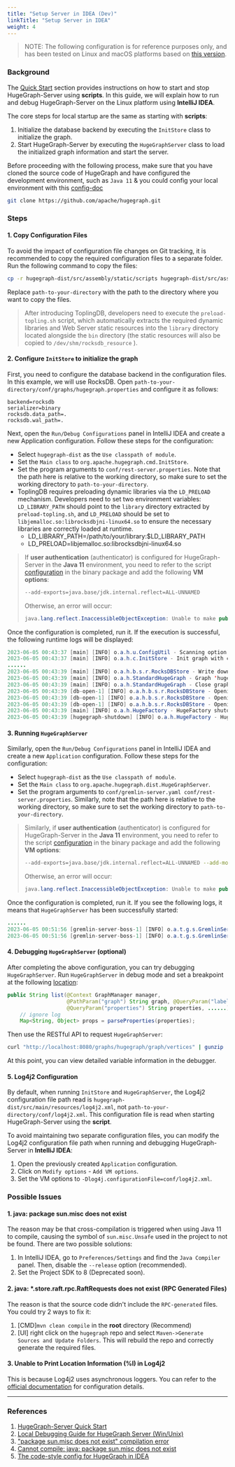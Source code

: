 ```yaml
---
title: "Setup Server in IDEA (Dev)"
linkTitle: "Setup Server in IDEA"
weight: 4
---
```


> NOTE: The following configuration is for reference purposes only, and has been tested on Linux and macOS platforms based on [this version](https://github.com/apache/incubator-hugegraph/commit/a946ad1de4e8f922251a5241ffc957c33379677f).

### Background

The [Quick Start](/docs/quickstart/hugegraph/hugegraph-server/) section provides instructions on how to start and stop HugeGraph-Server using **scripts**. In this guide, we will explain how to run and debug HugeGraph-Server on the Linux platform using **IntelliJ IDEA**.

The core steps for local startup are the same as starting with **scripts**:

1. Initialize the database backend by executing the `InitStore` class to initialize the graph.
2. Start HugeGraph-Server by executing the `HugeGraphServer` class to load the initialized graph information and start the server.

Before proceeding with the following process, make sure that you have cloned the source code of HugeGraph
and have configured the development environment, such as `Java 11` & you could config your local environment
with this [config-doc](https://github.com/apache/incubator-hugegraph/wiki/The-style-config-for-HugeGraph-in-IDEA)

```bash
git clone https://github.com/apache/hugegraph.git
```

### Steps

#### 1. Copy Configuration Files

To avoid the impact of configuration file changes on Git tracking, it is recommended to copy the required configuration files to a separate folder. Run the following command to copy the files:

```bash
cp -r hugegraph-dist/src/assembly/static/scripts hugegraph-dist/src/assembly/static/conf path-to-your-directory
```

Replace `path-to-your-directory` with the path to the directory where you want to copy the files.

> After introducing ToplingDB, developers need to execute the `preload-topling.sh` script, which automatically extracts the required dynamic libraries and Web Server static resources into the `library` directory located alongside the `bin` directory (the static resources will also be copied to `/dev/shm/rocksdb_resource` ).

#### 2. Configure `InitStore` to initialize the graph

First, you need to configure the database backend in the configuration files. In this example, we will use RocksDB. Open `path-to-your-directory/conf/graphs/hugegraph.properties` and configure it as follows:

```properties
backend=rocksdb
serializer=binary
rocksdb.data_path=.
rocksdb.wal_path=.
```

Next, open the `Run/Debug Configurations` panel in IntelliJ IDEA and create a new Application configuration. Follow these steps for the configuration:

- Select `hugegraph-dist` as the `Use classpath of module`.
- Set the `Main class` to `org.apache.hugegraph.cmd.InitStore`.
- Set the program arguments to `conf/rest-server.properties`. Note that the path here is relative to the working directory, so make sure to set the working directory to `path-to-your-directory`.
- ToplingDB requires preloading dynamic libraries via the `LD_PRELOAD` mechanism. Developers need to set two environment variables: `LD_LIBRARY_PATH` should point to the `library` directory extracted by `preload-topling.sh`, and `LD_PRELOAD` should be set to `libjemalloc.so:librocksdbjni-linux64.so` to ensure the necessary libraries are correctly loaded at runtime.
  - LD_LIBRARY_PATH=/path/to/your/library:$LD_LIBRARY_PATH
  - LD_PRELOAD=libjemalloc.so:librocksdbjni-linux64.so

> If **user authentication** (authenticator) is configured for HugeGraph-Server in the **Java 11** environment, you need to refer to the script [configuration](https://github.com/apache/incubator-hugegraph/blob/master/hugegraph-server/hugegraph-dist/src/assembly/static/bin/init-store.sh#L52) in the binary package and add the following **VM options**:
>
> ```bash
> --add-exports=java.base/jdk.internal.reflect=ALL-UNNAMED
> ```
>
> Otherwise, an error will occur:
>
> ```java
> java.lang.reflect.InaccessibleObjectException: Unable to make public static synchronized void jdk.internal.reflect.Reflection.registerFieldsToFilter(java.lang.Class,java.lang.String[]) accessible: module java.base does not "exports jdk.internal.reflect" to unnamed module @xxx
> ```

Once the configuration is completed, run it. If the execution is successful, the following runtime logs will be displayed:

```java
2023-06-05 00:43:37 [main] [INFO] o.a.h.u.ConfigUtil - Scanning option 'graphs' directory './conf/graphs'
2023-06-05 00:43:37 [main] [INFO] o.a.h.c.InitStore - Init graph with config file: ./conf/graphs/hugegraph.properties
......
2023-06-05 00:43:39 [main] [INFO] o.a.h.b.s.r.RocksDBStore - Write down the backend version: 1.11
2023-06-05 00:43:39 [main] [INFO] o.a.h.StandardHugeGraph - Graph 'hugegraph' has been initialized
2023-06-05 00:43:39 [main] [INFO] o.a.h.StandardHugeGraph - Close graph standardhugegraph[hugegraph]
2023-06-05 00:43:39 [db-open-1] [INFO] o.a.h.b.s.r.RocksDBStore - Opening RocksDB with data path: ./m
2023-06-05 00:43:39 [db-open-1] [INFO] o.a.h.b.s.r.RocksDBStore - Opening RocksDB with data path: ./s
2023-06-05 00:43:39 [db-open-1] [INFO] o.a.h.b.s.r.RocksDBStore - Opening RocksDB with data path: ./g
2023-06-05 00:43:39 [main] [INFO] o.a.h.HugeFactory - HugeFactory shutdown
2023-06-05 00:43:39 [hugegraph-shutdown] [INFO] o.a.h.HugeFactory - HugeGraph is shutting down
```

#### 3. Running `HugeGraphServer`

Similarly, open the `Run/Debug Configurations` panel in IntelliJ IDEA and create a new `Application` configuration. Follow these steps for the configuration:

- Select `hugegraph-dist` as the `Use classpath of module`.
- Set the `Main class` to `org.apache.hugegraph.dist.HugeGraphServer`.
- Set the program arguments to `conf/gremlin-server.yaml conf/rest-server.properties`. Similarly, note that the path here is relative to the working directory, so make sure to set the working directory to `path-to-your-directory`.

> Similarly, if **user authentication** (authenticator) is configured for HugeGraph-Server in the **Java 11** environment, you need to refer to the script [configuration](https://github.com/apache/incubator-hugegraph/blob/master/hugegraph-server/hugegraph-dist/src/assembly/static/bin/hugegraph-server.sh#L124) in the binary package and add the following **VM options**:
>
> ```bash
> --add-exports=java.base/jdk.internal.reflect=ALL-UNNAMED --add-modules=jdk.unsupported --add-exports=java.base/sun.nio.ch=ALL-UNNAMED
> ```
> Otherwise, an error will occur:
>
> ```java
> java.lang.reflect.InaccessibleObjectException: Unable to make public static synchronized void jdk.internal.reflect.Reflection.registerFieldsToFilter(java.lang.Class,java.lang.String[]) accessible: module java.base does not "exports jdk.internal.reflect" to unnamed module @xxx
> ```

Once the configuration is completed, run it. If you see the following logs, it means that `HugeGraphServer` has been successfully started:

```java
......
2023-06-05 00:51:56 [gremlin-server-boss-1] [INFO] o.a.t.g.s.GremlinServer - Gremlin Server configured with worker thread pool of 1, gremlin pool of 8 and boss thread pool of 1.
2023-06-05 00:51:56 [gremlin-server-boss-1] [INFO] o.a.t.g.s.GremlinServer - Channel started at port 8182.
```

#### 4. Debugging `HugeGraphServer` (optional)

After completing the above configuration, you can try debugging `HugeGraphServer`. Run `HugeGraphServer` in debug mode and set a breakpoint at the following [location](https://github.com/apache/hugegraph/blob/a946ad1de4e8f922251a5241ffc957c33379677f/hugegraph-api/src/main/java/org/apache/hugegraph/api/graph/VertexAPI.java#L238):

```java
public String list(@Context GraphManager manager,
                   @PathParam("graph") String graph, @QueryParam("label") String label,
                   @QueryParam("properties") String properties, ......) {
    // ignore log
    Map<String, Object> props = parseProperties(properties);
```

Then use the RESTful API to request `HugeGraphServer`:

```bash
curl "http://localhost:8080/graphs/hugegraph/graph/vertices" | gunzip
```

At this point, you can view detailed variable information in the debugger.

#### 5. Log4j2 Configuration

By default, when running `InitStore` and `HugeGraphServer`, the Log4j2 configuration file path read is `hugegraph-dist/src/main/resources/log4j2.xml`, not `path-to-your-directory/conf/log4j2.xml`. This configuration file is read when starting HugeGraph-Server using the **script**.

To avoid maintaining two separate configuration files, you can modify the Log4j2 configuration file path when running and debugging HugeGraph-Server in **IntelliJ IDEA**:

1. Open the previously created `Application` configuration.
2. Click on `Modify options` - `Add VM options`.
3. Set the VM options to `-Dlog4j.configurationFile=conf/log4j2.xml`.

### Possible Issues

#### 1. java: package sun.misc does not exist

The reason may be that cross-compilation is triggered when using Java 11 to compile, causing the symbol of `sun.misc.Unsafe` used in the project to not be found. There are two possible solutions:

1. In IntelliJ IDEA, go to `Preferences/Settings` and find the `Java Compiler` panel. Then, disable the `--release` option (recommended).
2. Set the Project SDK to 8 (Deprecated soon).

#### 2. java: *.store.raft.rpc.RaftRequests does not exist (RPC Generated Files)

The reason is that the source code didn't include the `RPC-generated` files. You could try 2 ways to fix it:
1. [CMD]`mvn clean compile` in the **root** directory (Recommend)
2. [UI] right click on the `hugegraph` repo and select `Maven->Generate Sources and Update Folders`. This will rebuild the repo and correctly generate the required files.

#### 3. Unable to Print Location Information (%l) in Log4j2

This is because Log4j2 uses asynchronous loggers. You can refer to the [official documentation](https://logging.apache.org/log4j/2.x/manual/layouts.html#LocationInformation) for configuration details.

---

### References

1. [HugeGraph-Server Quick Start](/docs/quickstart/hugegraph/hugegraph-server/)
2. [Local Debugging Guide for HugeGraph Server (Win/Unix)](https://gist.github.com/imbajin/1661450f000cd62a67e46d4f1abfe82c)
3. ["package sun.misc does not exist" compilation error](https://youtrack.jetbrains.com/issue/IDEA-180033)
4. [Cannot compile: java: package sun.misc does not exist](https://youtrack.jetbrains.com/issue/IDEA-201168)
5. [The code-style config for HugeGraph in IDEA](https://github.com/apache/incubator-hugegraph/wiki/The-style-config-for-HugeGraph-in-IDEA)
